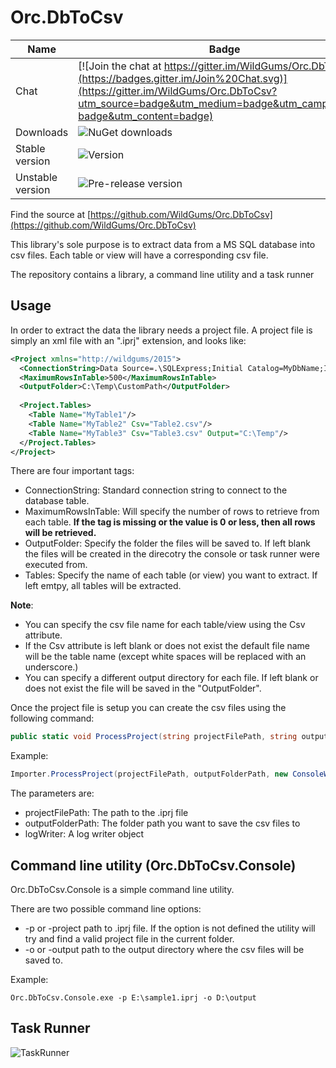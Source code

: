 Orc.DbToCsv
===========

Name|Badge
---|---
Chat|[![Join the chat at https://gitter.im/WildGums/Orc.DbToCsv](https://badges.gitter.im/Join%20Chat.svg)](https://gitter.im/WildGums/Orc.DbToCsv?utm_source=badge&utm_medium=badge&utm_campaign=pr-badge&utm_content=badge)
Downloads|![NuGet downloads](https://img.shields.io/nuget/dt/orc.dbtocsv.svg)
Stable version|![Version](https://img.shields.io/nuget/v/orc.dbtocsv.svg)
Unstable version|![Pre-release version](https://img.shields.io/nuget/vpre/orc.dbtocsv.svg)

Find the source at [https://github.com/WildGums/Orc.DbToCsv](https://github.com/WildGums/Orc.DbToCsv)

This library's sole purpose is to extract data from a MS SQL database into csv files. Each table or view will have a corresponding csv file.

The repository contains a library, a command line utility and a task runner

## Usage

In order to extract the data the library needs a project file.
A project file is simply an xml file with an ".iprj" extension, and looks like:

```xml
<Project xmlns="http://wildgums/2015">
  <ConnectionString>Data Source=.\SQLExpress;Initial Catalog=MyDbName;Integrated Security=True;Pooling=False</ConnectionString>
  <MaximumRowsInTable>500</MaximumRowsInTable>
  <OutputFolder>C:\Temp\CustomPath</OutputFolder>
  
  <Project.Tables>
    <Table Name="MyTable1"/>
    <Table Name="MyTable2" Csv="Table2.csv"/>
    <Table Name="MyTable3" Csv="Table3.csv" Output="C:\Temp"/>
  </Project.Tables>
</Project>
```

There are four important tags:

- ConnectionString: Standard connection string to connect to the database table.
- MaximumRowsInTable: Will specify the number of rows to retrieve from each table. **If the tag is missing or the value is 0 or less, then all rows will be retrieved.**
- OutputFolder: Specify the folder the files will be saved to. If left blank the files will be created in the direcotry the console or task runner were executed from.
- Tables: Specify the name of each table (or view) you want to extract. If left emtpy, all tables will be extracted.

**Note**: 
- You can specify the csv file name for each table/view using the Csv attribute.
- If the Csv attribute is left blank or does not exist the default file name will be the table name (except white spaces will be replaced with an underscore.)
- You can specify a different output directory for each file. If left blank or does not exist the file will be saved in the "OutputFolder".

Once the project file is setup you can create the csv files using the following command:

```C#
public static void ProcessProject(string projectFilePath, string outputFolderPath, ILogWriter logWriter)
```

Example:

```C#
Importer.ProcessProject(projectFilePath, outputFolderPath, new ConsoleWriter());
```

The parameters are:

- projectFilePath: The path to the .iprj file
- outputFolderPath: The folder path you want to save the csv files to
- logWriter: A log writer object


## Command line utility (Orc.DbToCsv.Console)

Orc.DbToCsv.Console is a simple command line utility.

There are two possible command line options:

* -p or -project path to .iprj file. If the option is not defined the utility will try and find a valid project file in the current folder.
* -o or -output path to the output directory where the csv files will be saved to.

Example:

```
Orc.DbToCsv.Console.exe -p E:\sample1.iprj -o D:\output
```

## Task Runner


![TaskRunner](../images/orc.dbtocsv/introduction/taskrunner.png)